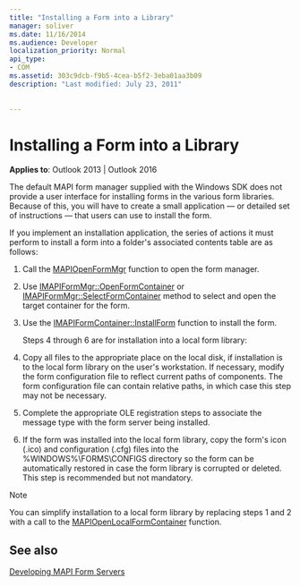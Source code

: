 ```yaml
---
title: "Installing a Form into a Library"
manager: soliver
ms.date: 11/16/2014
ms.audience: Developer
localization_priority: Normal
api_type:
- COM
ms.assetid: 303c9dcb-f9b5-4cea-b5f2-3eba01aa3b09
description: "Last modified: July 23, 2011"
 
 
---
```


# Installing a Form into a Library

  
  
**Applies to**: Outlook 2013 | Outlook 2016 
  
The default MAPI form manager supplied with the Windows SDK does not provide a user interface for installing forms in the various form libraries. Because of this, you will have to create a small application — or detailed set of instructions — that users can use to install the form.
  
If you implement an installation application, the series of actions it must perform to install a form into a folder's associated contents table are as follows:
  
1. Call the [MAPIOpenFormMgr](mapiopenformmgr.md) function to open the form manager. 
    
2. Use [IMAPIFormMgr::OpenFormContainer](imapiformmgr-openformcontainer.md) or [IMAPIFormMgr::SelectFormContainer](imapiformmgr-selectformcontainer.md) method to select and open the target container for the form. 
    
3. Use the [IMAPIFormContainer::InstallForm](imapiformcontainer-installform.md) function to install the form. 
    
    Steps 4 through 6 are for installation into a local form library:
    
4. Copy all files to the appropriate place on the local disk, if installation is to the local form library on the user's workstation. If necessary, modify the form configuration file to reflect current paths of components. The form configuration file can contain relative paths, in which case this step may not be necessary.
    
5. Complete the appropriate OLE registration steps to associate the message type with the form server being installed.
    
6. If the form was installed into the local form library, copy the form's icon (.ico) and configuration (.cfg) files into the %WINDOWS%\FORMS\CONFIGS directory so the form can be automatically restored in case the form library is corrupted or deleted. This step is recommended but not mandatory.
    
> [!NOTE]
> You can simplify installation to a local form library by replacing steps 1 and 2 with a call to the [MAPIOpenLocalFormContainer](mapiopenlocalformcontainer.md) function. 
  
## See also



[Developing MAPI Form Servers](developing-mapi-form-servers.md)

